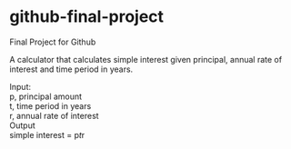 # github-final-project
Final Project for Github  

A calculator that calculates simple interest given principal, annual rate of interest and time period in years.  

Input:  
   p, principal amount  
   t, time period in years  
   r, annual rate of interest  
Output  
   simple interest = p*t*r

